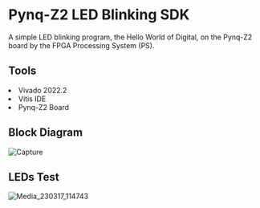 # Pynq-Z2 LED Blinking SDK
A simple LED blinking program, the Hello World of Digital, on the Pynq-Z2 board by the FPGA Processing System (PS). 

## Tools
<li>Vivado 2022.2</li>
<li>Vitis IDE</li>
<li>Pynq-Z2 Board</li>

## Block Diagram 
![Capture](https://user-images.githubusercontent.com/127403893/225824551-fc0127de-3762-4adf-8b57-f23b6e117ce0.JPG)

## LEDs Test
![Media_230317_114743](https://user-images.githubusercontent.com/127403893/225828288-9206a0c1-6903-47b2-9575-636ecad091ec.gif)
